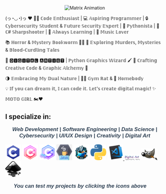 <p align="center">
  <img src="Matrix/matrix.gif" alt="Matrix Animation" />
</p>


(っ◔◡◔)っ ♥
👨‍💻 ℂ𝕠𝕕𝕖 𝔼𝕟𝕥𝕙𝕦𝕤𝕚𝕒𝕤𝕥 | 💻 𝔸𝕤𝕡𝕚𝕣𝕚𝕟𝕘 ℙ𝕣𝕠𝕘𝕣𝕒𝕞𝕞𝕖𝕣 | 🔒 ℂ𝕪𝕓𝕖𝕣𝕤𝕖𝕔𝕦𝕣𝕚𝕥𝕪 𝕊𝕥𝕦𝕕𝕖𝕟𝕥 & 𝔽𝕦𝕥𝕦𝕣𝕖 𝕊𝕖𝕔𝕦𝕣𝕚𝕥𝕪 𝔼𝕩𝕡𝕖𝕣𝕥 | 🐍 ℙ𝕪𝕥𝕙𝕠𝕟𝕚𝕤𝕥𝕒 | 🎯 ℂ# 𝕊𝕙𝕒𝕣𝕡𝕤𝕙𝕠𝕠𝕥𝕖𝕣 | 🌱 𝔸𝕝𝕨𝕒𝕪𝕤 𝕃𝕖𝕒𝕣𝕟𝕚𝕟𝕘 | 🎵 𝕄𝕦𝕤𝕚𝕔 𝕃𝕠𝕧𝕖𝕣

📚 ℍ𝕠𝕣𝕣𝕠𝕣 & 𝕄𝕪𝕤𝕥𝕖𝕣𝕪 𝔹𝕠𝕠𝕜𝕨𝕠𝕣𝕞 🕵️‍♂️ 🔪 𝔼𝕩𝕡𝕝𝕠𝕣𝕚𝕟𝕘 𝕄𝕦𝕣𝕕𝕖𝕣𝕤, 𝕄𝕪𝕤𝕥𝕖𝕣𝕚𝕖𝕤 & 𝔹𝕝𝕠𝕠𝕕-ℂ𝕦𝕣𝕕𝕝𝕚𝕟𝕘 𝕋𝕒𝕝𝕖𝕤

🔲 🅳🅸🅶🅸🆃🅰🅻 🅰🆁🆃🅸🆂🆃 | ℙ𝕪𝕥𝕙𝕠𝕟 𝔾𝕣𝕒𝕡𝕙𝕚𝕔𝕤 𝕎𝕚𝕫𝕒𝕣𝕕 🖌️ 📐 ℂ𝕣𝕒𝕗𝕥𝕚𝕟𝕘 ℂ𝕣𝕖𝕒𝕥𝕚𝕧𝕖 ℂ𝕠𝕕𝕖 & 𝔾𝕣𝕒𝕡𝕙𝕚𝕔 𝔸𝕝𝕔𝕙𝕖𝕞𝕪 🎨

🌗 𝔼𝕞𝕓𝕣𝕒𝕔𝕚𝕟𝕘 𝕄𝕪 𝔻𝕦𝕒𝕝 ℕ𝕒𝕥𝕦𝕣𝕖 | 🏋️‍♂️ 𝔾𝕪𝕞 ℝ𝕒𝕥 & 🏡 ℍ𝕠𝕞𝕖𝕓𝕠𝕕𝕪

💡 𝕀𝕗 𝕪𝕠𝕦 𝕔𝕒𝕟 𝕕𝕣𝕖𝕒𝕞 𝕚𝕥, 𝕀 𝕔𝕒𝕟 𝕔𝕠𝕕𝕖 𝕚𝕥. 𝕃𝕖𝕥'𝕤 𝕔𝕣𝕖𝕒𝕥𝕖 𝕕𝕚𝕘𝕚𝕥𝕒𝕝 𝕞𝕒𝕘𝕚𝕔! ✨

𝕄𝕆𝕋𝕆 𝔾𝕀ℝ𝕃 🏍️♥

## I specialize in:

<p style="font-size: 1.2em; font-weight: bold; color: #2E4053; text-align: center; font-family: 'Arial', sans-serif; font-style: italic;">
  <b><i>Web Development | Software Engineering | Data Science | Cybersecurity | UI/UX Design |  Creativity | Digital Art</i></b>
</p>

<!-- Вграждане на HTML код в README.md -->
<a href="https://github.com/MihaCh13/TU-Sofia/tree/main/C-codes"><img src="pics/c-logo-programming.png" alt="C-programming" width="50"></a>
<a href="https://github.com/MihaCh13/C--Fundamentals"><img src="pics/C_Sharp-logo.png" alt="C#-programming" width="50"></a>
<a href="Games"><img src="pics/C_Sharp_games.png" alt="C# Game Logo" width="50"></a>
<a href="https://github.com/MihaCh13/Java__for__QA"><img src="pics/Java_logo.png" alt="Java - logo" width="50"></a>
<a href="https://github.com/MihaCh13/Java__for__QA"><img src="pics/Java-logo.png" alt="Java - logo" width="50"></a>
<a href="Py Codes"><img src="pics/python-5-logo-png-transparent.png" alt="Python Logo" width="50"></a> 
<a href="HTML project"><img src="pics/code.png" alt="Code Logo" width="50">
<a href="Digital Art"><img src="pics/digital%20art.png" alt="Digital Art Logo" width="50"></a>
<img src="pics/gimp.png" alt="GIMP Logo" width="50"> 
<img src="pics/incscape.png" alt="Inkscape Logo" width="50">

<p style="font-size: 1.2em; font-weight: bold; color: #2E4053; text-align: center; font-family: 'Arial', sans-serif; font-style: italic;">
  <b><i> You can test my projects by clicking the icons above 👀🔝</i></b>
</p>
